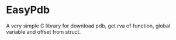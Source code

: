 # EasyPdb
A very simple C library for download pdb, get rva of function, global variable and offset from struct.

